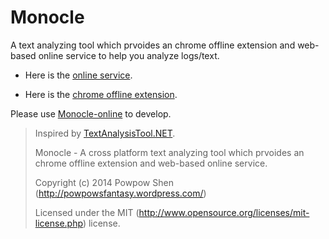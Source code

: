 Monocle
========

A text analyzing tool which prvoides an chrome offline extension and web-based online service to help you analyze logs/text.

 - Here is the [online service].

 - Here is the [chrome offline extension].

Please use [Monocle-online] to develop.

> Inspired by [TextAnalysisTool.NET].
>
> Monocle - A cross platform text analyzing tool which prvoides an chrome offline extension and web-based online service.
>
> Copyright (c) 2014 Powpow Shen (http://powpowsfantasy.wordpress.com/)
>
> Licensed under the MIT (http://www.opensource.org/licenses/mit-license.php) license.

[Monocle-online]: https://github.com/Powpow-Shen/Monocle-online/
[TextAnalysisTool.NET]: http://dlaa.me/TextAnalysisTool/ 
[online service]: http://powpow-shen.github.io/Monocle-online/
[chrome offline extension]: https://chrome.google.com/webstore/detail/monocle/jfkmdokenohpbpmabdgpehbdglfgphnm?utm_source=chrome-ntp-icon
